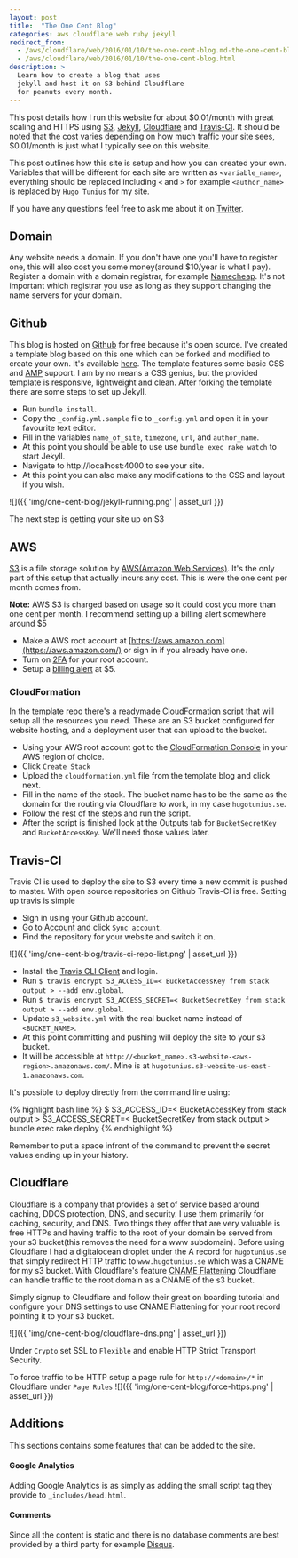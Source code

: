 ```yaml
---
layout: post
title:  "The One Cent Blog"
categories: aws cloudflare web ruby jekyll
redirect_from:
  - /aws/cloudflare/web/2016/01/10/the-one-cent-blog.md-the-one-cent-blog.html
  - /aws/cloudflare/web/2016/01/10/the-one-cent-blog.html
description: >
  Learn how to create a blog that uses
  jekyll and host it on S3 behind Cloudflare
  for peanuts every month.
---
```


This post details how I run this website for about $0.01/month with great scaling and HTTPS using [S3][aws_s3], [Jekyll][jekyll], [Cloudflare][cloudflare] and [Travis-CI][travis_ci]. It should be noted that the cost varies depending on how much traffic your site sees, $0.01/month is just what I typically see on this website.

This post outlines how this site is setup and how you can created your own. Variables that will be different for each site are written as `<variable_name>`, everything should be replaced including `<` and `>` for example `<author_name>` is replaced by `Hugo Tunius` for my site.

If you have any questions feel free to ask me about it on [Twitter](https://twitter.com/k0nserv).

## Domain

Any website needs a domain. If you don't have one you'll have to register one, this will also cost you some money(around $10/year is what I pay). Register a domain with a domain registrar, for example [Namecheap][namecheap]. It's not important which registrar you use as long as they support changing the name servers for your domain.

## Github

This blog is hosted on [Github][github_hugotunius_se] for free because it's open source. I've created a template blog based on this one which can be forked and modified to create your own. It's available [here](https://github.com/k0nserv/one-cent-blog). The template features some basic CSS and [AMP](https://www.ampproject.org) support. I am by no means a CSS genius, but the provided template is responsive, lightweight and clean. After forking the template there are some steps to set up Jekyll.

* Run `bundle install`.
* Copy the `_config.yml.sample` file to `_config.yml` and open it in your favourite text editor.
* Fill in the variables `name_of_site`, `timezone`, `url`, and `author_name`.
* At this point you should be able to use use `bundle exec rake watch` to start Jekyll.
* Navigate to http://localhost:4000 to see your site.
* At this point you can also make any modifications to the CSS and layout if you wish.

![]({{ 'img/one-cent-blog/jekyll-running.png' | asset_url }})

The next step is getting your site up on S3

## AWS

[S3][aws_s3] is a file storage solution by [AWS(Amazon Web Services)](https://aws.amazon.com/). It's the only part of this setup that actually incurs any cost. This is were the one cent per month comes from.

**Note:** AWS S3 is charged based on usage so it could cost you more than one cent per month. I recommend setting up a billing alert somewhere around $5

+ Make a AWS root account at [https://aws.amazon.com](https://aws.amazon.com/) or sign in if you already have one.
+ Turn on [2FA](https://docs.aws.amazon.com/IAM/latest/UserGuide/id_credentials_mfa.html) for your root account.
+ Setup a [billing alert](https://docs.aws.amazon.com/awsaccountbilling/latest/aboutv2/billing-what-is.html) at $5.

### CloudFormation

In the template repo there's a readymade [CloudFormation script](https://aws.amazon.com/cloudformation/) that will setup all the resources you need. These are an S3 bucket configured for website hosting, and a deployment user that can upload to the bucket.

+ Using your AWS root account got to the [CloudFormation Console](https://console.aws.amazon.com/cloudformation/home) in your AWS region of choice.
+ Click `Create Stack`
+ Upload the `cloudformation.yml` file from the template blog and click next.
+ Fill in the name of the stack. The bucket name has to be the same as the domain for the routing via Cloudflare to work, in my case `hugotunius.se`.
+ Follow the rest of the steps and run the script.
+ After the script is finished look at the Outputs tab for `BucketSecretKey` and `BucketAccessKey`. We'll need those values later.

## Travis-CI

Travis CI is used to deploy the site to S3 every time a new commit is pushed to master. With open source repositories on Github Travis-CI is free. Setting up travis is simple

+ Sign in using your Github account.
+ Go to [Account](https://travis-ci.org/profile/) and click `Sync account`.
+ Find the repository for your website and switch it on.

![]({{ 'img/one-cent-blog/travis-ci-repo-list.png' | asset_url }})

+ Install the [Travis CLI Client](https://github.com/travis-ci/travis.rb) and login.
+ Run `$ travis encrypt S3_ACCESS_ID=< BucketAccessKey from stack output > --add env.global`.
+ Run `$ travis encrypt S3_ACCESS_SECRET=< BucketSecretKey from stack output > --add env.global`.
+ Update `s3_website.yml` with the real bucket name instead of `<BUCKET_NAME>`.
+ At this point committing and pushing will deploy the site to your s3 bucket.
+ It will be accessible at `http://<bucket_name>.s3-website-<aws-region>.amazonaws.com/`. Mine is at `hugotunius.s3-website-us-east-1.amazonaws.com`.

It's possible to deploy directly from the command line using:

{% highlight bash line %}
$ S3_ACCESS_ID=< BucketAccessKey from stack output > S3_ACCESS_SECRET=< BucketSecretKey from stack output > bundle exec rake deploy
{% endhighlight %}

Remember to put a space infront of the command to prevent the secret values ending up in your history.

## Cloudflare

Cloudflare is a company that provides a set of service based around caching, DDOS protection, DNS, and security. I use them primarily for caching, security, and DNS. Two things they offer that are very valuable is free HTTPs and having traffic to the root of your domain be served from your s3 bucket(this removes the need for a www subdomain). Before using Cloudflare I had a digitalocean droplet under the A record for `hugotunius.se` that simply redirect HTTP traffic to `www.hugotunius.se` which was a CNAME for my s3 bucket. With Cloudflare's feature [CNAME Flattening](https://blog.cloudflare.com/introducing-cname-flattening-rfc-compliant-cnames-at-a-domains-root/) Cloudflare can handle traffic to the root domain as a CNAME of the s3 bucket.

Simply signup to Cloudflare and follow their great on boarding tutorial and configure your DNS settings to use CNAME Flattening for your root record pointing it to your s3 bucket.


![]({{ 'img/one-cent-blog/cloudflare-dns.png' | asset_url }})


Under `Crypto` set SSL to `Flexible` and enable HTTP Strict Transport Security.

To force traffic to be HTTP setup a page rule for `http://<domain>/*` in Cloudflare under `Page Rules`
![]({{ 'img/one-cent-blog/force-https.png' | asset_url }})

## Additions

This sections contains some features that can be added to the site.

#### Google Analytics

Adding Google Analytics is as simply as adding the small script tag they provide to `_includes/head.html`.

#### Comments

Since all the content is static and there is no database comments are best provided by a third party for example [Disqus][disqus].

[aws_s3]: https://aws.amazon.com/s3/
[jekyll]: https://jekyllrb.com
[cloudflare]: https://www.cloudflare.com
[travis_ci]: https://travis-ci.org/
[disqus]: https://disqus.com
[namecheap]: https://namecheap.com
[github_hugotunius_se]: https://github.com/k0nserv/hugotunius.se


